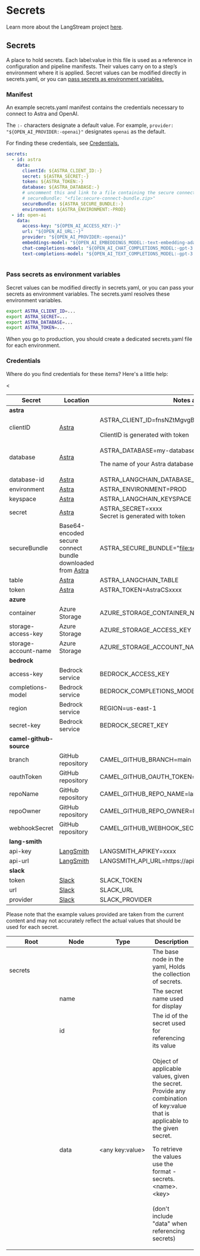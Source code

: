 # Secrets

Learn more about the LangStream project [here](../about/what-is-langstream.md).

## Secrets

A place to hold secrets. Each label:value in this file is used as a reference in configuration and pipeline manifests. Their values carry on to a step’s environment where it is applied. Secret values can be modified directly in secrets.yaml, or you can [pass secrets as environment variables.](secrets.md#pass-secrets-as-environment-variables)

### Manifest

An example secrets.yaml manifest contains the credentials necessary to connect to Astra and OpenAI.

The `:-` characters designate a default value. For example, `provider: "${OPEN_AI_PROVIDER:-openai}"` designates `openai` as the default.

For finding these credentials, see [Credentials.](secrets.md#credentials)

```yaml
secrets:
  - id: astra
    data:
      clientId: ${ASTRA_CLIENT_ID:-}
      secret: ${ASTRA_SECRET:-}
      token: ${ASTRA_TOKEN:-}
      database: ${ASTRA_DATABASE:-}
      # uncomment this and link to a file containing the secure connect bundle
      # secureBundle: "<file:secure-connect-bundle.zip>"
      secureBundle: ${ASTRA_SECURE_BUNDLE:-}
      environment: ${ASTRA_ENVIRONMENT:-PROD}
  - id: open-ai
    data:
      access-key: "${OPEN_AI_ACCESS_KEY:-}"
      url: "${OPEN_AI_URL:-}"
      provider: "${OPEN_AI_PROVIDER:-openai}"
      embeddings-model: "${OPEN_AI_EMBEDDINGS_MODEL:-text-embedding-ada-002}"
      chat-completions-model: "${OPEN_AI_CHAT_COMPLETIONS_MODEL:-gpt-3.5-turbo}"
      text-completions-model: "${OPEN_AI_TEXT_COMPLETIONS_MODEL:-gpt-3.5-turbo-instruct}"
 
```

### Pass secrets as environment variables

Secret values can be modified directly in secrets.yaml, or you can pass your secrets as environment variables. The secrets.yaml resolves these environment variables.

```bash
export ASTRA_CLIENT_ID=...
export ASTRA_SECRET=...
export ASTRA_DATABASE=...
export ASTRA_TOKEN=...
```

When you go to production, you should create a dedicated secrets.yaml file for each environment.

### Credentials

Where do you find credentials for these items? Here's a little help:
<table>
  <thead>
    <tr>
      <th width="249.33333333333331">Secret</th>
      <th>Location</th>
      <th>Notes and Example Value</th>
    </tr>
  </thead>
  <tbody>
    <tr><td><strong>astra</strong></td><td></td><td></td></tr>
    <tr><td>clientID</td><td><a href="https://astra.datastax.com/">Astra</a></td><td>ASTRA_CLIENT_ID=fnsNZtMgvgBHurHJjfSbgQwifnsNZtMgvgBHurHJjfSbgQwi<br><br>ClientID is generated with token</td></tr>
    <tr><td>database</td><td><a href="https://astra.datastax.com">Astra</a></td><td><p>ASTRA_DATABASE=my-database</p><p>The name of your Astra database</p></td></tr>
    <tr><td>database-id</td><td><a href="https://astra.datastax.com">Astra</a></td><td>ASTRA_LANGCHAIN_DATABASE_ID</td></tr>
    <tr><td>environment</td><td><a href="https://astra.datastax.com">Astra</a></td><td>ASTRA_ENVIRONMENT=PROD</td></tr>
    <tr><td>keyspace</td><td><a href="https://astra.datastax.com">Astra</a></td><td>ASTRA_LANGCHAIN_KEYSPACE</td></tr>
    <tr><td>secret</td><td><a href="https://astra.datastax.com">Astra</a></td><td>ASTRA_SECRET=xxxx<br>Secret is generated with token</td></tr>
    <tr><td>secureBundle</td><td>Base64-encoded secure connect bundle downloaded from <a href="https://astra.datastax.com">Astra</a></td><td>ASTRA_SECURE_BUNDLE="<a href="file:secure-connect-bundle.zip">file:secure-connect-bundle.zip</a>"</td></tr>
    <tr><td>table</td><td><a href="https://astra.datastax.com">Astra</a></td><td>ASTRA_LANGCHAIN_TABLE</td></tr>
    <tr><td>token</td><td><a href="https://astra.datastax.com/">Astra</a></td><td>ASTRA_TOKEN=AstraCSxxxx</td></tr>
    <tr><td><strong>azure</strong></td><td></td><td></td></tr>
    <tr><td>container</td><td>Azure Storage</td><td>AZURE_STORAGE_CONTAINER_NAME</td></tr>
    <tr><td>storage-access-key</td><td>Azure Storage</td><td>AZURE_STORAGE_ACCESS_KEY</td></tr>
    <tr><td>storage-account-name</td><td>Azure Storage</td><td>AZURE_STORAGE_ACCOUNT_NAME</td></tr>
    <tr><td><strong>bedrock</strong></td><td></td><td></td></tr>
    <tr><td>access-key</td><td>Bedrock service</td><td>BEDROCK_ACCESS_KEY</td></tr>
    <tr><td>completions-model</td><td>Bedrock service</td><td>BEDROCK_COMPLETIONS_MODEL</td></tr>
    <tr><td>region</td><td>Bedrock service</td><td>REGION=us-east-1</td></tr>
    <tr><td>secret-key</td><td>Bedrock service</td><td>BEDROCK_SECRET_KEY</td></tr>
    <tr><td><strong>camel-github-source</strong></td><td></td><td></td></tr>
    <tr><td>branch</td><td>GitHub repository</td><td>CAMEL_GITHUB_BRANCH=main</td></tr>
    <tr><td>oauthToken</td><td>GitHub repository</td><td>CAMEL_GITHUB_OAUTH_TOKEN=xxxx</td></tr>
    <tr><td>repoName</td><td>GitHub repository</td><td>CAMEL_GITHUB_REPO_NAME=langstream</td></tr>
    <tr><td>repoOwner</td><td>GitHub repository</td><td>CAMEL_GITHUB_REPO_OWNER=langstream</td></tr>
    <tr><td>webhookSecret</td><td>GitHub repository</td><td>CAMEL_GITHUB_WEBHOOK_SECRET=xxxx</td></tr>
    <tr><td><strong>lang-smith</strong></td><td></td><td></td></tr>
    <tr><td>api-key</td><td><a href="https://smith.langchain.com/">LangSmith</a></td><td>LANGSMITH_APIKEY=xxxx</td></tr>
    <tr><td>api-url</td><<td><a href="https://smith.langchain.com/">LangSmith</a></td><td>LANGSMITH_API_URL=https://api.smith.langchain.com</td></tr>
    <tr><td><strong>slack</strong></td><td></td><td></td></tr>
    <tr><td>token</td><td><a href="https://api.slack.com/authentication">Slack</a></td><td>SLACK_TOKEN</td></tr>
    <tr><td>url</td><td><a href="https://api.slack.com/authentication">Slack</a></td><td>SLACK_URL</td></tr>
    <tr><td>provider</td><td><a href="https://api.slack.com/authentication">Slack</a></td><td>SLACK_PROVIDER</td></tr>
  </tbody>
</table>


Please note that the example values provided are taken from the current content and may not accurately reflect the actual values that should be used for each secret.

<table><thead><tr><th width="119">Root</th><th width="91">Node</th><th width="127">Type</th><th>Description</th></tr></thead><tbody><tr><td><br>secrets</td><td></td><td></td><td>The base node in the yaml, Holds the collection of secrets.</td></tr><tr><td></td><td>name</td><td><br></td><td>The secret name used for display</td></tr><tr><td></td><td>id</td><td><br></td><td>The id of the secret used for referencing its value</td></tr><tr><td></td><td>data</td><td>&#x3C;any key:value><br></td><td><p>Object of applicable values, given the secret. Provide any combination of key:value that is applicable to the given secret.</p><p>To retrieve the values use the format - secrets.&#x3C;name>.&#x3C;key><br><br>(don't include "data" when referencing secrets)</p></td></tr></tbody></table>
